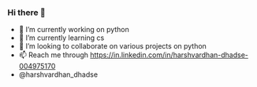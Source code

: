 ### Hi there 👋

- 🔭 I’m currently working on python
- 🌱 I’m currently learning cs
- 👯 I’m looking to collaborate on various projects on python
- 📫 Reach me through https://in.linkedin.com/in/harshvardhan-dhadse-004975170
- @harshvardhan_dhadse


<!--
**harshvardhan11/harshvardhan11** is a ✨ _special_ ✨ repository because its `README.md` (this file) appears on your GitHub profile.

Here are some ideas to get you started:

- 🔭 I’m currently working on python
- 🌱 I’m currently learning cs
- 👯 I’m looking to collaborate on various projects on python
- 🤔 I’m looking for help with my projects
- 📫 Reach me through https://in.linkedin.com/in/harshvardhan-dhadse-004975170
-->
